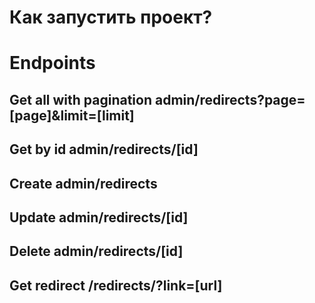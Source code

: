 # Как запустить проект?


# Endpoints
## Get all with pagination admin/redirects?page=[page]&limit=[limit]
## Get by id admin/redirects/[id]
## Create admin/redirects
## Update admin/redirects/[id]
## Delete admin/redirects/[id]

## Get redirect /redirects/?link=[url]